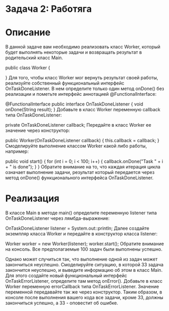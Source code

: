 # Задача 2: Работяга

# Описание
В данной задаче вам необходимо реализовать класс Worker, который будет выполнять некоторые задачи и возвращать результат в родительский класс Main.

public class Worker {

}
Для того, чтобы класс Worker мог вернуть результат своей работы, реализуйте собственный функциональный интерфейс OnTaskDoneListener. В нем определите только один метод onDone() без реализации и пометьте интерфейс аннотацией @FunctionalInterface:

@FunctionalInterface
public interface OnTaskDoneListener {
    void onDone(String result);
}
Добавьте в класс Worker переменную callback типа OnTaskDoneListener:

private OnTaskDoneListener callback;
Передайте в класс Worker ее значение через конструктор:

public Worker(OnTaskDoneListener callback) {
    this.callback = callback;
}
Смоделируйте выполнение классом Worker какой либо работы, например:

public void start() {
    for (int i = 0; i < 100; i++) {
        callback.onDone("Task " + i + " is done");
    }
}
Обратите внимание на то, что каждая итерация цикла означает выполнение задачи, результат который передается через метод onDone() функционального интерфейса OnTaskDoneListener.

# Реализация
В классе Main в методе main() определите переменную listener типа OnTaskDoneListener через лямбда-выражение:

OnTaskDoneListener listener = System.out::println;
Далее создайте экземпляр класса Worker и передайте в конструктор класса listener:

Worker worker = new Worker(listener);
worker.start();
Обратите внимание на консоль. Все предполагаемые 100 задач были выполнены успешно.

Однако может случиться так, что выполнение одной из задач может закончиться неуспешно. Смоделируйте ситуацию, в которой 33 задача закончится неуспешно, и выведите информацию об этом в класс Main. Для этого создайте новый функциональный интерфейс OnTaskErrorListener, определите там метод onError(). Добавьте в класс Worker переменную errorCallback типа OnTaskErrorListener. Значение переменной передавайте так же через конструктор. Таким образом, в консоле после выполнения вашего кода все задачи, кроме 33, должны закончиться успешно, а 33 - оповестит об ошибке.